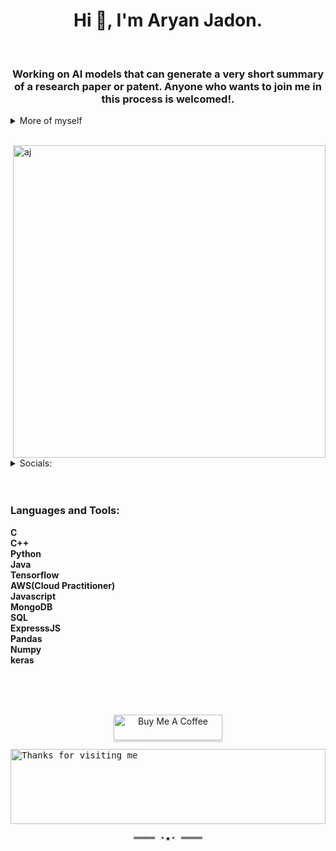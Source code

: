 <h1 align="center">Hi 👋, I'm Aryan Jadon.</h1>

<br>

<h3 align="center">Working on AI models that can generate a very short summary of a research paper or patent. Anyone who wants to join me in this process is welcomed!.</h3>

<details>
  <summary>More of myself</summary>
  <p>I'm in final year at SRM Uniersity, ktr, India. <br> I have done web developement in first year, but later got introduced to AI,ML,Python. Through these 2 years, I've seen AI from being just a potential to being a norm in everone's daily life. I consider myself fortunate to be in this era of AI, and be one of the contributors to this field and it's applications for good.</p>
</details>

<br>

<a href="#" ><img align="right" height="auto" src="https://33.media.tumblr.com/9071dbfc51256c4955f0d2c95ba4c0a9/tumblr_nkc0rdZE0p1rpco88o1_500.gif" alt="aj" height="100%" width="500px" /></a>

<br>

<p align="left">
  <details>
    <summary>Socials:</summary>
<a href="https://twitter.com/@AryanSi18261284" target="blank"><img align="center" src="https://raw.githubusercontent.com/rahuldkjain/github-profile-readme-generator/master/src/images/icons/Social/twitter.svg" alt="@vartika05" height="30" width="40" /></a>
<a href="https://www.linkedin.com/in/aryan-j-4971ab1b7/" target="blank"><img align="center" src="https://raw.githubusercontent.com/rahuldkjain/github-profile-readme-generator/master/src/images/icons/Social/linked-in-alt.svg" alt="vartika-yaduvanshi-162b40198" height="30" width="40" /></a>
<a href="https://www.instagram.com/xplicitly_stellarized/" target="blank"><img align="center" src="https://raw.githubusercontent.com/rahuldkjain/github-profile-readme-generator/master/src/images/icons/Social/instagram.svg" alt="vartika_511" height="30" width="40" /></a>
</p></details>
<br>

<br>

<h3 align="left">Languages and Tools:</h3>
<p align="left"> 
<b>C <br>C++ <br>Python  <br>Java  <br>Tensorflow  <br>AWS(Cloud Practitioner) <br>Javascript <br>MongoDB  <br>SQL  <br>ExpresssJS  <br>Pandas  <br>Numpy <br>keras</b></p>
 <br> <br>
  
<p align="center">
  <br>
  <a href="https://www.buymeacoffee.com/aryanjadon" target="_blank"><img src="https://www.buymeacoffee.com/assets/img/custom_images/orange_img.png" alt="Buy Me A Coffee" style="height: 41px !important;width: 174px !important;box-shadow: 0px 3px 2px 0px rgba(190, 190, 190, 0.5) !important;-webkit-box-shadow: 0px 3px 2px 0px rgba(190, 190, 190, 0.5) !important;" ></a>
</p>

<samp>
 <img height="120" alt="Thanks for visiting me" width="100%" src="https://raw.githubusercontent.com/BrunnerLivio/brunnerlivio/master/images/marquee.svg" />
    <p align="center">
      ════ ⋆★⋆ ════</p>
        <br>
</samp>
